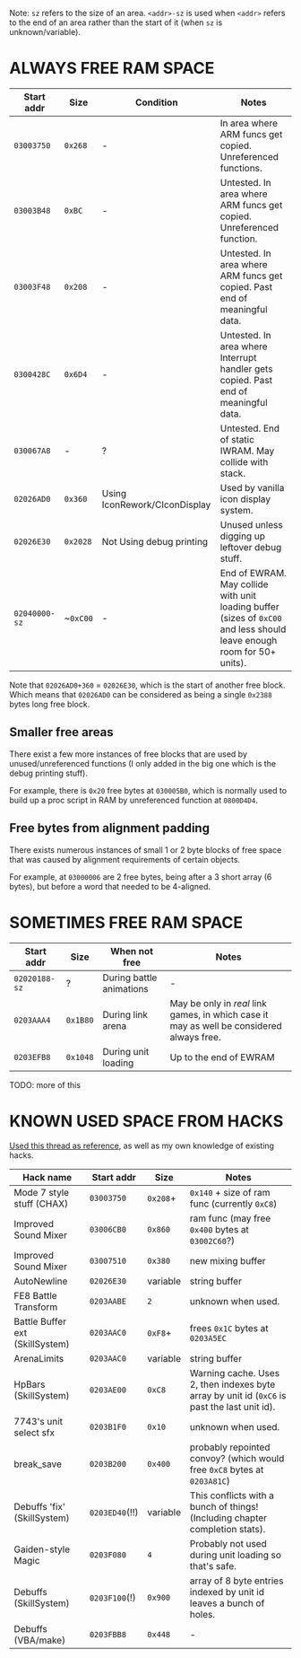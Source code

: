 
Note: `sz` refers to the size of an area. `<addr>-sz` is used when `<addr>` refers to the end of an area rather than the start of it (when `sz` is unknown/variable).

# ALWAYS FREE RAM SPACE

| Start addr | Size     | Condition | Notes
| ---------- | -------- | --------- | -----
| `03003750` | `0x268`  | -         | In area where ARM funcs get copied. Unreferenced functions.
| `03003B48` | `0xBC`   | -         | Untested. In area where ARM funcs get copied. Unreferenced function.
| `03003F48` | `0x208`  | -         | Untested. In area where ARM funcs get copied. Past end of meaningful data.
| `0300428C` | `0x6D4`  | -         | Untested. In area where Interrupt handler gets copied. Past end of meaningful data.
| `030067A8` | -        | ?         | Untested. End of static IWRAM. May collide with stack.
| `02026AD0` | `0x360`  | Using IconRework/CIconDisplay | Used by vanilla icon display system.
| `02026E30` | `0x2028` | Not Using debug printing | Unused unless digging up leftover debug stuff.
| `02040000-sz` | ~`0xC00` | -    | End of EWRAM. May collide with unit loading buffer (sizes of `0xC00` and less should leave enough room for 50+ units).

Note that `02026AD0+360` = `02026E30`, which is the start of another free block. Which means that `02026AD0` can be considered as being a single `0x2388` bytes long free block.

## Smaller free areas

There exist a few more instances of free blocks that are used by unused/unreferenced functions (I only added in the big one which is the debug printing stuff).

For example, there is `0x20` free bytes at `030005B0`, which is normally used to build up a proc script in RAM by unreferenced function at `0800D4D4`.

## Free bytes from alignment padding

There exists numerous instances of small 1 or 2 byte blocks of free space that was caused by alignment requirements of certain objects.

For example, at `03000006` are 2 free bytes, being after a 3 short array (6 bytes), but before a word that needed to be 4-aligned.

# SOMETIMES FREE RAM SPACE

| Start addr    | Size     | When not free            | Notes
| ------------- | -------- | ------------------------ | -----
| `02020188-sz` | ?        | During battle animations | -
| `0203AAA4`    | `0x1B80` | During link arena        | May be only in *real* link games, in which case it may as well be considered always free.
| `0203EFB8`    | `0x1048` | During unit loading      | Up to the end of EWRAM

TODO: more of this

# KNOWN USED SPACE FROM HACKS

[Used this thread as reference](https://feuniverse.us/t/information-on-the-ram-area-that-the-patch-uses-independently/3334?u=stanh), as well as my own knowledge of existing hacks.

| Hack name                   | Start addr     | Size     | Notes
| --------------------------- | -------------- | -------- | -----
| Mode 7 style stuff (CHAX)   | `03003750`     | `0x208`+ | `0x140` + size of ram func (currently `0xC8`)
| Improved Sound Mixer        | `03006CB0`     | `0x860`  | ram func (may free `0x400` bytes at `03002C60`?)
| Improved Sound Mixer        | `03007510`     | `0x380`  | new mixing buffer
| AutoNewline                 | `02026E30`     | variable | string buffer
| FE8 Battle Transform        | `0203AABE`     | `2`      | unknown when used.
| Battle Buffer ext (SkillSystem) | `0203AAC0` | `0xF8`+  | frees `0x1C` bytes at `0203A5EC`
| ArenaLimits                 | `0203AAC0`     | variable | string buffer
| HpBars (SkillSystem)        | `0203AE00`     | `0xC8`   | Warning cache. Uses 2, then indexes byte array by unit id (`0xC6` is past the last unit id).
| 7743's unit select sfx      | `0203B1F0`     | `0x10`   | unknown when used.
| break_save                  | `0203B200`     | `0x400`  | probably repointed convoy? (which would free `0xC8` bytes at `0203A81C`)
| Debuffs 'fix' (SkillSystem) | `0203ED40`(!!) | variable | This conflicts with a bunch of things! (Including chapter completion stats).
| Gaiden-style Magic          | `0203F080`     | `4`      | Probably not used during unit loading so that's safe.
| Debuffs (SkillSystem)       | `0203F100`(!)  | `0x900`  | array of 8 byte entries indexed by unit id leaves a bunch of holes.
| Debuffs (VBA/make)          | `0203FBB8`     | `0x448`  | -
